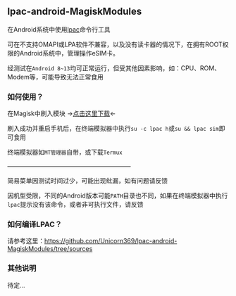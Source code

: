 ## lpac-android-MagiskModules
在Android系统中使用[lpac](https://github.com/estkme-group/lpac)命令行工具

可在不支持OMAPI或LPA软件不兼容，以及没有读卡器的情况下，在拥有ROOT权限的Android系统中，管理操作eSIM卡。

经测试在`Android 8~13`均可正常运行，但受其他因素影响，如：CPU、ROM、Modem等，可能导致无法正常食用

### 如何使用？
在Magisk中刷入模块 ->[点击这里下载](https://github.com/Unicorn369/lpac-android-MagiskModules/releases)<-

刷入成功并重启手机后，在终端模拟器中执行`su -c lpac h`或`su && lpac sim`即可食用

终端模拟器如`MT管理器`自带，或下载`Termux`

————————————————————

简易菜单因测试时间过少，可能出现纰漏，如有问题请反馈

因机型受限，不同的Android版本可能`PATH`目录也不同，如果在终端模拟器中执行`lpac`提示没有该命令，或者非可执行文件，请反馈

### 如何编译LPAC？
请参考这里：https://github.com/Unicorn369/lpac-android-MagiskModules/tree/sources

### 其他说明
待定...

